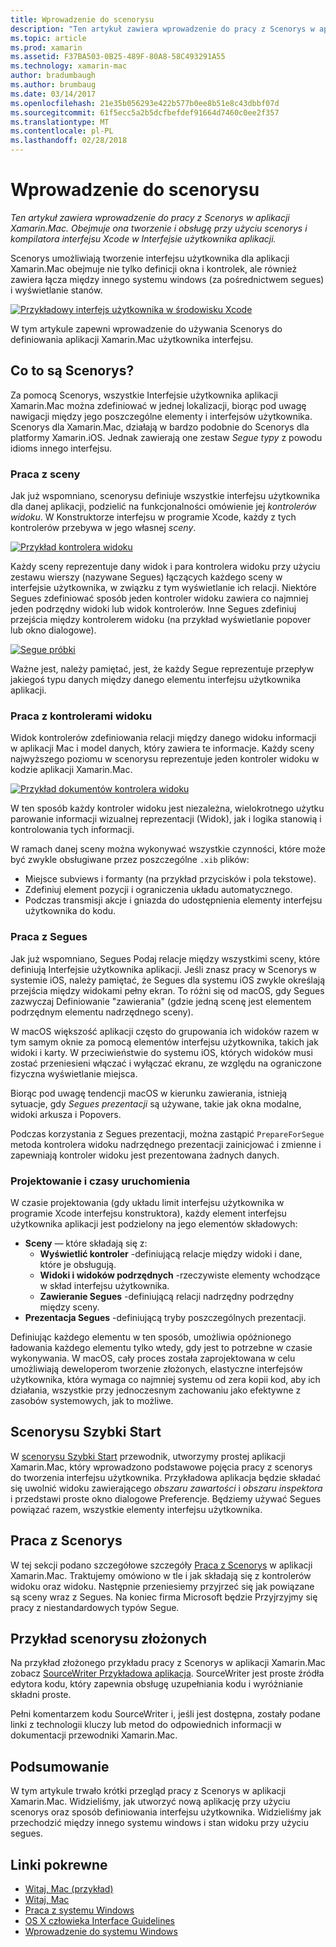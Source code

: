 ```yaml
---
title: Wprowadzenie do scenorysu
description: "Ten artykuł zawiera wprowadzenie do pracy z Scenorys w aplikacji Xamarin.Mac. Obejmuje ona tworzenie i obsługę przy użyciu scenorys i kompilatora interfejsu Xcode w Interfejsie użytkownika aplikacji."
ms.topic: article
ms.prod: xamarin
ms.assetid: F37BA503-0B25-489F-80A8-58C493291A55
ms.technology: xamarin-mac
author: bradumbaugh
ms.author: brumbaug
ms.date: 03/14/2017
ms.openlocfilehash: 21e35b056293e422b577b0ee8b51e8c43dbbf07d
ms.sourcegitcommit: 61f5ecc5a2b5dcfbefdef91664d7460c0ee2f357
ms.translationtype: MT
ms.contentlocale: pl-PL
ms.lasthandoff: 02/28/2018
---
```

# <a name="introduction-to-storyboards"></a>Wprowadzenie do scenorysu

_Ten artykuł zawiera wprowadzenie do pracy z Scenorys w aplikacji Xamarin.Mac. Obejmuje ona tworzenie i obsługę przy użyciu scenorys i kompilatora interfejsu Xcode w Interfejsie użytkownika aplikacji._

Scenorys umożliwiają tworzenie interfejsu użytkownika dla aplikacji Xamarin.Mac obejmuje nie tylko definicji okna i kontrolek, ale również zawiera łącza między innego systemu windows (za pośrednictwem segues) i wyświetlanie stanów.

[ ![](images/intro01.png "Przykładowy interfejs użytkownika w środowisku Xcode")](images/intro01.png)

W tym artykule zapewni wprowadzenie do używania Scenorys do definiowania aplikacji Xamarin.Mac użytkownika interfejsu.

<a name="What-are-Storyboards" />

## <a name="what-are-storyboards"></a>Co to są Scenorys?

Za pomocą Scenorys, wszystkie Interfejsie użytkownika aplikacji Xamarin.Mac można zdefiniować w jednej lokalizacji, biorąc pod uwagę nawigacji między jego poszczególne elementy i interfejsów użytkownika. Scenorys dla Xamarin.Mac, działają w bardzo podobnie do Scenorys dla platformy Xamarin.iOS. Jednak zawierają one zestaw _Segue typy_ z powodu idioms innego interfejsu.

<a name="Working-with-Scenes" />

### <a name="working-with-scenes"></a>Praca z sceny

Jak już wspomniano, scenorysu definiuje wszystkie interfejsu użytkownika dla danej aplikacji, podzielić na funkcjonalności omówienie jej _kontrolerów widoku_. W Konstruktorze interfejsu w programie Xcode, każdy z tych kontrolerów przebywa w jego własnej _sceny_.

[ ![](images/intro02.png "Przykład kontrolera widoku")](images/intro02.png)

Każdy sceny reprezentuje dany widok i para kontrolera widoku przy użyciu zestawu wierszy (nazywane Segues) łączących każdego sceny w interfejsie użytkownika, w związku z tym wyświetlanie ich relacji. Niektóre Segues zdefiniować sposób jeden kontroler widoku zawiera co najmniej jeden podrzędny widoki lub widok kontrolerów. Inne Segues zdefiniuj przejścia między kontrolerem widoku (na przykład wyświetlanie popover lub okno dialogowe). 

[ ![](images/intro03.png "Segue próbki")](images/intro03.png)

Ważne jest, należy pamiętać, jest, że każdy Segue reprezentuje przepływ jakiegoś typu danych między danego elementu interfejsu użytkownika aplikacji.

<a name="Working-with-View-Controllers" />

### <a name="working-with-view-controllers"></a>Praca z kontrolerami widoku

Widok kontrolerów zdefiniowania relacji między danego widoku informacji w aplikacji Mac i model danych, który zawiera te informacje. Każdy sceny najwyższego poziomu w scenorysu reprezentuje jeden kontroler widoku w kodzie aplikacji Xamarin.Mac.

[ ![](images/intro04.png "Przykład dokumentów kontrolera widoku")](images/intro04.png)

W ten sposób każdy kontroler widoku jest niezależna, wielokrotnego użytku parowanie informacji wizualnej reprezentacji (Widok), jak i logika stanowią i kontrolowania tych informacji.

W ramach danej sceny można wykonywać wszystkie czynności, które może być zwykle obsługiwane przez poszczególne `.xib` plików: 

 - Miejsce subviews i formanty (na przykład przycisków i pola tekstowe).
 - Zdefiniuj element pozycji i ograniczenia układu automatycznego.
 - Podczas transmisji akcje i gniazda do udostępnienia elementy interfejsu użytkownika do kodu.

<a name="Working-with-Segues" />

### <a name="working-with-segues"></a>Praca z Segues

Jak już wspomniano, Segues Podaj relacje między wszystkimi sceny, które definiują Interfejsie użytkownika aplikacji. Jeśli znasz pracy w Scenorys w systemie iOS, należy pamiętać, że Segues dla systemu iOS zwykle określają przejścia między widokami pełny ekran. To różni się od macOS, gdy Segues zazwyczaj Definiowanie "zawierania" (gdzie jedną scenę jest elementem podrzędnym elementu nadrzędnego sceny).

W macOS większość aplikacji często do grupowania ich widoków razem w tym samym oknie za pomocą elementów interfejsu użytkownika, takich jak widoki i karty. W przeciwieństwie do systemu iOS, których widoków musi zostać przeniesieni włączać i wyłączać ekranu, ze względu na ograniczone fizyczna wyświetlanie miejsca.

Biorąc pod uwagę tendencji macOS w kierunku zawierania, istnieją sytuacje, gdy _Segues prezentacji_ są używane, takie jak okna modalne, widoki arkusza i Popovers.

Podczas korzystania z Segues prezentacji, można zastąpić `PrepareForSegue` metoda kontrolera widoku nadrzędnego prezentacji zainicjować i zmienne i zapewniają kontroler widoku jest prezentowana żadnych danych.

<a name="Design-and-Run-Times" />

### <a name="design-and-run-times"></a>Projektowanie i czasy uruchomienia

W czasie projektowania (gdy układu limit interfejsu użytkownika w programie Xcode interfejsu konstruktora), każdy element interfejsu użytkownika aplikacji jest podzielony na jego elementów składowych:

- **Sceny** — które składają się z:
    - **Wyświetlić kontroler** -definiującą relacje między widoki i dane, które je obsługują.
    - **Widoki i widoków podrzędnych** -rzeczywiste elementy wchodzące w skład interfejsu użytkownika.
    - **Zawieranie Segues** -definiującą relacji nadrzędny podrzędny między sceny.
- **Prezentacja Segues** -definiującą tryby poszczególnych prezentacji. 

Definiując każdego elementu w ten sposób, umożliwia opóźnionego ładowania każdego elementu tylko wtedy, gdy jest to potrzebne w czasie wykonywania. W macOS, cały proces została zaprojektowana w celu umożliwiają deweloperom tworzenie złożonych, elastyczne interfejsów użytkownika, która wymaga co najmniej systemu od zera kopii kod, aby ich działania, wszystkie przy jednoczesnym zachowaniu jako efektywne z zasobów systemowych, jak to możliwe.

<a name="Storyboard-Quick-Start" />

## <a name="storyboard-quick-start"></a>Scenorysu Szybki Start

W [scenorysu Szybki Start](~/mac/platform/storyboards/quickstart.md) przewodnik, utworzymy prostej aplikacji Xamarin.Mac, który wprowadzono podstawowe pojęcia pracy z scenorys do tworzenia interfejsu użytkownika. Przykładowa aplikacja będzie składać się uwolnić widoku zawierającego _obszaru zawartości_ i _obszaru inspektora_ i przedstawi proste okno dialogowe Preferencje. Będziemy używać Segues powiązać razem, wszystkie elementy interfejsu użytkownika.

<a name="Working-with-Storyboards" />

## <a name="working-with-storyboards"></a>Praca z Scenorys

W tej sekcji podano szczegółowe szczegóły [Praca z Scenorys](~/mac/platform/storyboards/indepth.md) w aplikacji Xamarin.Mac. Traktujemy omówiono w tle i jak składają się z kontrolerów widoku oraz widoku. Następnie przeniesiemy przyjrzeć się jak powiązane są sceny wraz z Segues. Na koniec firma Microsoft będzie Przyjrzyjmy się pracy z niestandardowych typów Segue. 

<a name="Complex-Storyboard-Example" />

## <a name="complex-storyboard-example"></a>Przykład scenorysu złożonych

Na przykład złożonego przykładu pracy z Scenorys w aplikacji Xamarin.Mac zobacz [SourceWriter Przykładowa aplikacja](https://developer.xamarin.com/samples/mac/SourceWriter/). SourceWriter jest proste źródła edytora kodu, który zapewnia obsługę uzupełniania kodu i wyróżnianie składni proste.

Pełni komentarzem kodu SourceWriter i, jeśli jest dostępna, zostały podane linki z technologii kluczy lub metod do odpowiednich informacji w dokumentacji przewodniki Xamarin.Mac.

<a name="Summary" />

## <a name="summary"></a>Podsumowanie

W tym artykule trwało krótki przegląd pracy z Scenorys w aplikacji Xamarin.Mac. Widzieliśmy, jak utworzyć nową aplikację przy użyciu scenorys oraz sposób definiowania interfejsu użytkownika. Widzieliśmy jak przechodzić między innego systemu windows i stan widoku przy użyciu segues.


## <a name="related-links"></a>Linki pokrewne

- [Witaj, Mac (przykład)](https://developer.xamarin.com/samples/mac/Hello_Mac/)
- [Witaj, Mac](~/mac/get-started/hello-mac.md)
- [Praca z systemu Windows](~/mac/user-interface/window.md)
- [OS X człowieka Interface Guidelines](https://developer.apple.com/library/mac/documentation/UserExperience/Conceptual/OSXHIGuidelines/)
- [Wprowadzenie do systemu Windows](https://developer.apple.com/library/mac/documentation/Cocoa/Conceptual/WinPanel/Introduction.html#//apple_ref/doc/uid/10000031-SW1)

